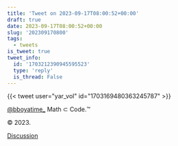 ```yaml
---
title: 'Tweet on 2023-09-17T08:00:52+00:00'
draft: true
date: 2023-09-17T08:00:52+00:00
slug: '202309170800'
tags:
  - tweets
is_tweet: true
tweet_info:
  id: '1703212390945595523'
  type: 'reply'
  is_thread: False
---
```




{{< tweet user="yar_vol" id="1703169480363245787" >}}

[@bboyatime_](https://x.com/bboyatime_) Math ⊂ Code.™ 

© 2023.

[Discussion](https://x.com/sytelus/status/1703212390945595523)
